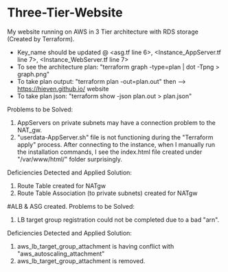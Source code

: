 # Three-Tier-Website
My website running on AWS in 3 Tier architecture with RDS storage (Created by Terraform).

- Key_name should be updated @ <asg.tf line 6>, <Instance_AppServer.tf line 7>, <Instance_WebServer.tf line 7>
- To see the architecture plan: "terraform graph -type=plan | dot -Tpng > graph.png"
- To take plan output: "terraform plan -out=plan.out" then --> https://hieven.github.io/ website
- To take plan json: "terraform show -json plan.out > plan.json" 


Problems to be Solved:
1.  AppServers on private subnets may have a connection problem to the NAT_gw.
2.  "userdata-AppServer.sh" file is not functioning during the "Terraform apply" process. After connecting to the instance, when I manually run the installation commands, I see the index.html file created under "/var/www/html/" folder surprisingly.

Deficiencies Detected and Applied Solution:
1.  Route Table created for NATgw
2.  Route Table Association (to private subnets) created for NATgw

#ALB & ASG created.
Problems to be Solved:
1.  LB target group registration could not be completed due to a bad "arn".

Deficiencies Detected and Applied Solution:
1.  aws_lb_target_group_attachment is having conflict with "aws_autoscaling_attachment"
2.  aws_lb_target_group_attachment is removed.

